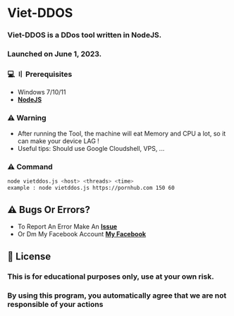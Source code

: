 # Viet-DDOS

### Viet-DDOS is a DDos tool written in NodeJS. 
### Launched on June 1, 2023.

### <a id="prerequisites"></a> 💻 〢 Prerequisites

-   Windows 7/10/11
-   **[NodeJS](https://nodejs.org/en)**


### <a id="warning"></a> ⚠️ Warning

* After running the Tool, the machine will eat Memory and CPU a lot, so it can make your device LAG !
* Useful tips: Should use Google Cloudshell, VPS, ...

### <a id="command"></a> ⚠️ Command

```sh
node vietddos.js <host> <threads> <time>
example : node vietddos.js https://pornhub.com 150 60
```
## <a id="bugsorerrors"></a> ⚠️ Bugs Or Errors?

-   To Report An Error Make An **[Issue](https://github.com/DamagingRose/Rose-RAT/issues)**
-   Or Dm My Facebook Account **[My Facebook](https://www.facebook.com/profile.php?id=100085926120267)**

## 🧾 <a id="lisence"></a> License

### This is for educational purposes only, use at your own risk.
### By using this program, you automatically agree that we are not responsible of your actions



